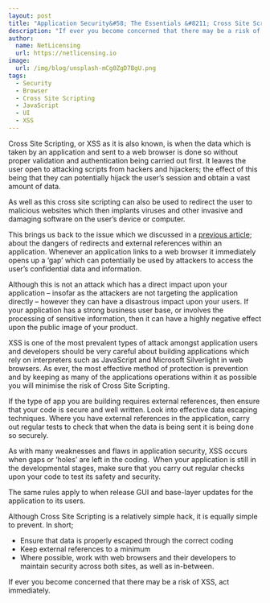 ```yaml
---
layout: post
title: "Application Security&#58; The Essentials &#8211; Cross Site Scripting (XSS)"
description: "If ever you become concerned that there may be a risk of XSS, act immediately"
author:
  name: NetLicensing
  url: https://netlicensing.io
image:
  url: /img/blog/unsplash-mCg0ZgD7BgU.png
tags:
  - Security
  - Browser
  - Cross Site Scripting
  - JavaScript
  - UI
  - XSS
---
```


Cross Site Scripting, or XSS as it is also known, is when the data which is taken by an application and sent to a web browser is done so without proper validation and authentication being carried out first. It leaves the user open to attacking scripts from hackers and hijackers; the effect of this being that they can potentially hijack the user’s session and obtain a vast amount of data.

As well as this cross site scripting can also be used to redirect the user to malicious websites which then implants viruses and other invasive and damaging software on the user’s device or computer.

This brings us back to the issue which we discussed in a [previous article](/blog/2014/01/15/application-security-the-essentials-unvalidated-redirects-and-forwards/ "Application Security: The Essentials – Unvalidated Redirects and Forwards"); about the dangers of redirects and external references within an application. Whenever an application links to a web browser it immediately opens up a ‘gap’ which can potentially be used by attackers to access the user’s confidential data and information.

Although this is not an attack which has a direct impact upon your application – insofar as the attackers are not targeting the application directly – however they can have a disastrous impact upon your users. If your application has a strong business user base, or involves the processing of sensitive information, then it can have a highly negative effect upon the public image of your product.

XSS is one of the most prevalent types of attack amongst application users and developers should be very careful about building applications which rely on interpreters such as JavaScript and Microsoft Silverlight in web browsers. As ever, the most effective method of protection is prevention and by keeping as many of the applications operations within it as possible you will minimise the risk of Cross Site Scripting.

If the type of app you are building requires external references, then ensure that your code is secure and well written. Look into effective data escaping techniques. Where you have external references in the application, carry out regular tests to check that when the data is being sent it is being done so securely.

As with many weaknesses and flaws in application security, XSS occurs when gaps or ‘holes’ are left in the coding.  When your application is still in the developmental stages, make sure that you carry out regular checks upon your code to test its safety and security.

The same rules apply to when release GUI and base-layer updates for the application to its users.

Although Cross Site Scripting is a relatively simple hack, it is equally simple to prevent. In short;

  * Ensure that data is properly escaped through the correct coding
  * Keep external references to a minimum
  * Where possible, work with web browsers and their developers to maintain security across both sites, as well as in-between.

If ever you become concerned that there may be a risk of XSS, act immediately.
